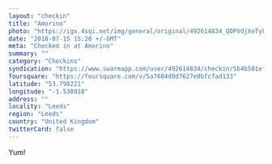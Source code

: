 ```yaml
---
layout: "checkin"
title: "Amorino"
photo: "https://igx.4sqi.net/img/general/original/492614834_QDPVdjXeTyk7kevaSXFwxCnngTK1T16n90pME_EFvqw.jpg"
date: "2018-07-15 15:20 +/-GMT"
meta: "Checked in at Amorino"
summary: ""
category: "Checkins"
syndication: "https://www.swarmapp.com/user/492614834/checkin/5b4b581efe63bd002c8b68cf"
foursquare: "https://foursquare.com/v/5a7604d0d7627e0bfcfad133"
latitude: "53.798221"
longitude: "-1.538918"
address: ""
locality: "Leeds"
region: "Leeds"
country: "United Kingdom"
twitterCard: false
---
```

Yum!

